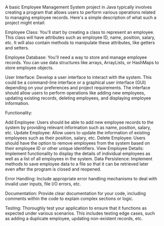 A basic Employee Management System project in Java typically involves creating a program that allows users to perform various operations related to managing employee records. Here's a simple description of what such a project might entail:

Employee Class: You'll start by creating a class to represent an employee. This class will have attributes such as employee ID, name, position, salary, etc. It will also contain methods to manipulate these attributes, like getters and setters.

Employee Database: You'll need a way to store and manage employee records. You can use data structures like arrays, ArrayLists, or HashMaps to store employee objects.

User Interface: Develop a user interface to interact with the system. This could be a command-line interface or a graphical user interface (GUI) depending on your preferences and project requirements. The interface should allow users to perform operations like adding new employees, updating existing records, deleting employees, and displaying employee information.

Functionality:

Add Employee: Users should be able to add new employee records to the system by providing relevant information such as name, position, salary, etc.
Update Employee: Allow users to update the information of existing employees such as their position, salary, etc.
Delete Employee: Users should have the option to remove employees from the system based on their employee ID or other unique identifiers.
View Employee Details: Implement functionality to display the details of individual employees as well as a list of all employees in the system.
Data Persistence: Implement methods to save employee data to a file so that it can be retrieved later even after the program is closed and reopened.

Error Handling: Include appropriate error handling mechanisms to deal with invalid user inputs, file I/O errors, etc.

Documentation: Provide clear documentation for your code, including comments within the code to explain complex sections or logic.

Testing: Thoroughly test your application to ensure that it functions as expected under various scenarios. This includes testing edge cases, such as adding a duplicate employee, updating non-existent records, etc.

